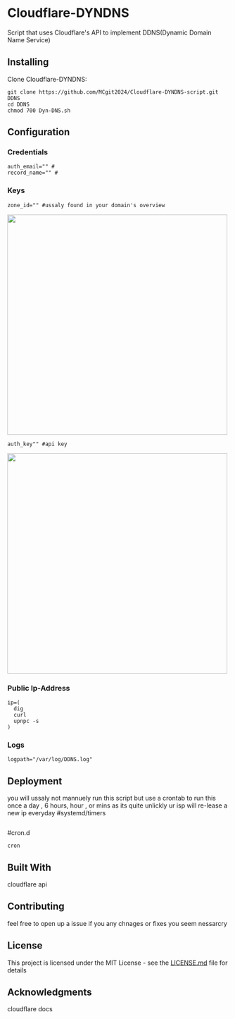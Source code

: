 # Cloudflare-DYNDNS

Script that uses Cloudflare's API to implement DDNS(Dynamic Domain Name Service)

## Installing


Clone Cloudflare-DYNDNS:

```
git clone https://github.com/MCgit2024/Cloudflare-DYNDNS-script.git DDNS
cd DDNS
chmod 700 Dyn-DNS.sh
```


## Configuration

### Credentials
```
auth_email="" #
record_name="" #
```
### Keys
```
zone_id="" #ussaly found in your domain's overview
```
<img src="https://raw.githubusercontent.com/MCgit2024/stuff/main/zone_id.png" height="500">

```
auth_key"" #api key
```
<img src="" height="500">

### Public Ip-Address
```
ip=(
  dig
  curl
  upnpc -s
)
```
### Logs
```
logpath="/var/log/DDNS.log"
```
## Deployment
you will ussaly not mannuely run this script but use a crontab to run this once a day , 6 hours, hour , or mins as its quite unlickly ur isp will re-lease a new ip everyday
#systemd/timers
```

```
#cron.d
```
cron
```
## Built With

cloudflare api

## Contributing

feel free to open up a issue if you any chnages or fixes you seem nessarcry 

## License

This project is licensed under the MIT License - see the [LICENSE.md](LICENSE) file for details

## Acknowledgments

cloudflare docs

